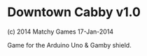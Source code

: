 Downtown Cabby v1.0
===================
(c) 2014 Matchy Games
     17-Jan-2014

Game for the Arduino Uno & Gamby shield.
